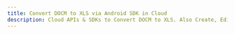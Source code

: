 ---title: Convert DOCM to XLS via Android SDK in Clouddescription: Cloud APIs & SDKs to Convert DOCM to XLS. Also Create, Edit & Render Microsoft Word & OpenOffice documents in the Cloud.---